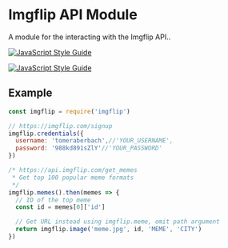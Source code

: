 # Imgflip API Module
A module for the interacting with the Imgflip API..

[![JavaScript Style Guide](https://cdn.rawgit.com/standard/standard/master/badge.svg)](https://github.com/standard/standard)

[![JavaScript Style Guide](https://img.shields.io/badge/code_style-standard-brightgreen.svg)](https://standardjs.com)

## Example
```javascript
const imgflip = require('imgflip')

// https://imgflip.com/signup
imgflip.credentials({
  username: 'tomeraberbach',//'YOUR_USERNAME',
  password: '988kd891sZlY'//'YOUR_PASSWORD'
})

/* https://api.imgflip.com/get_memes
 * Get top 100 popular meme formats
 */
imgflip.memes().then(memes => {
  // ID of the top meme
  const id = memes[0]['id']

  // Get URL instead using imgflip.meme, omit path argument
  return imgflip.image('meme.jpg', id, 'MEME', 'CITY')
})
```
